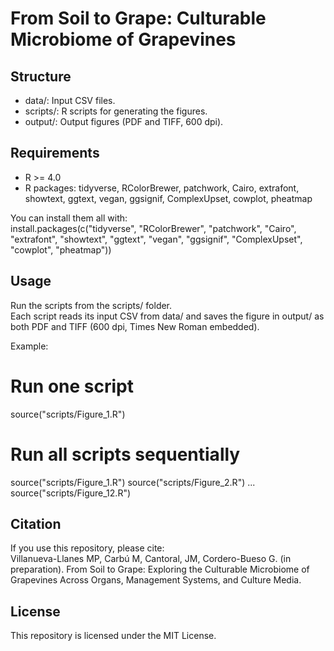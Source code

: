 # From Soil to Grape: Culturable Microbiome of Grapevines  

## Structure
- data/: Input CSV files.  
- scripts/: R scripts for generating the figures.  
- output/: Output figures (PDF and TIFF, 600 dpi).  

## Requirements
- R >= 4.0  
- R packages: tidyverse, RColorBrewer, patchwork, Cairo, extrafont, showtext, ggtext, vegan, ggsignif, ComplexUpset, cowplot, pheatmap  

You can install them all with:  
install.packages(c("tidyverse", "RColorBrewer", "patchwork", "Cairo",
                   "extrafont", "showtext", "ggtext", "vegan",
                   "ggsignif", "ComplexUpset", "cowplot", "pheatmap"))

## Usage
Run the scripts from the scripts/ folder.  
Each script reads its input CSV from data/ and saves the figure in output/ as both PDF and TIFF (600 dpi, Times New Roman embedded).  

Example:
# Run one script
source("scripts/Figure_1.R")

# Run all scripts sequentially
source("scripts/Figure_1.R")
source("scripts/Figure_2.R")
...
source("scripts/Figure_12.R")

## Citation
If you use this repository, please cite:  
Villanueva-Llanes MP, Carbú M, Cantoral, JM, Cordero-Bueso G. (in preparation). From Soil to Grape: Exploring the Culturable Microbiome of Grapevines Across Organs, Management Systems, and Culture Media.

## License
This repository is licensed under the MIT License.

